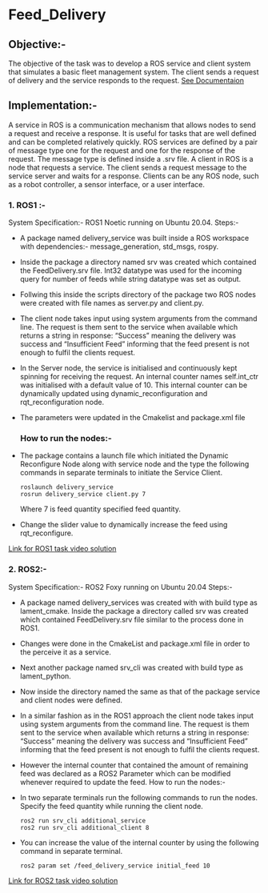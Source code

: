 # Feed_Delivery

## Objective:-
The objective of the task was to develop a ROS service and client system that 
simulates a basic fleet management system. The client sends a request of 
delivery and the service responds to the request.
[See Documentaion](https://drive.google.com/file/d/1MxKEmXAqXmxK5CmgNfMRCJ4xCuGZI67z/view?usp=drive_link)

## Implementation:-

A service in ROS is a communication mechanism that allows nodes to send a 
request and receive a response. It is useful for tasks that are well defined and 
can be completed relatively quickly. ROS services are defined by a pair of 
message type one for the request and one for the response of the request. The 
message type is defined inside a .srv file.
A client in ROS is a node that requests a service. The client sends a request
message to the service server and waits for a response. Clients can be any ROS 
node, such as a robot controller, a sensor interface, or a user interface.

### 1.	ROS1 :-
System Specification:- ROS1 Noetic running on Ubuntu 20.04.
Steps:- 
-	 A package named delivery_service was built inside a ROS workspace with dependencies:- message_generation, std_msgs, rospy.
-	Inside the package a directory named srv was created which contained the FeedDelivery.srv file. Int32 datatype was used for the incoming query for number of feeds while string datatype was set as output.
-	Follwing this inside the scripts directory of the package two ROS nodes were created with file names as server.py and client.py.
-	The client node takes input using system arguments from the command line. The request is them sent to the service when available which returns a string in response: “Success” meaning the delivery was success and “Insufficient Feed” informing that the feed present is not enough to fulfil the clients request.
-	In the Server node, the service is initialised and continuously kept spinning for receiving the request. An internal counter names self.int_ctr was initialised with a default value of 10. This internal counter can be dynamically updated using dynamic_reconfiguration and rqt_reconfiguration node.
-	The parameters were updated in the Cmakelist and package.xml file

    ### How to run the nodes:-
-	The package contains a launch file which initiated the Dynamic Reconfigure Node along with service node and the type the following commands in separate terminals to initiate the Service Client.	

        roslaunch delivery_service 
        rosrun delivery_service client.py 7

    Where 7 is feed quantity specified feed quantity.
-	Change the slider value to dynamically increase the feed using rqt_reconfigure.

[Link for ROS1 task video solution]( https://drive.google.com/file/d/1kbKI354APoEtuVnq4dy2fbdjsPEiT6pu/view?usp=sharing )

### 2.	ROS2:-
System Specification:- ROS2 Foxy running on Ubuntu 20.04
Steps:-
-	A package named delivery_services was created with with build type as lament_cmake. Inside the package a directory called srv was created which contained FeedDelivery.srv file similar to the process done in ROS1.
-	Changes were done in the CmakeList and package.xml file in order to the perceive it as a service.
-	Next another package named srv_cli was created with build type as lament_python.
-	Now inside the directory named the same as that of the package service and client nodes were defined.
-	In a similar fashion as in the ROS1 approach the client node takes input using system arguments from the command line. The request is them sent to the service when available which returns a string in response: “Success” meaning the delivery was success and “Insufficient Feed” informing that the feed present is not enough to fulfil the clients request.
-	However the internal counter that contained the amount of remaining feed was declared as a ROS2 Parameter which can be modified whenever required to update the feed.
How to run the nodes:-
-	In two separate terminals run the following commands to run the nodes. Specify the feed quantity while running the client node.

        ros2 run srv_cli additional_service
        ros2 run srv_cli additional_client 8

-	You can increase the value of the internal counter by using the following command in separate terminal.

        ros2 param set /feed_delivery_service initial_feed 10

[Link for ROS2 task video solution]( https://drive.google.com/file/d/1lXknmT0MxECznBpVd-pXU5Ut-E3ZMW_A/view?usp=sharing )